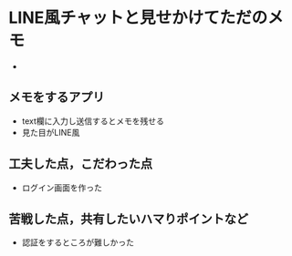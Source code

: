 # LINE風チャットと見せかけてただのメモ
- 

## メモをするアプリ

- text欄に入力し送信するとメモを残せる
- 見た目がLINE風

## 工夫した点，こだわった点

- ログイン画面を作った

## 苦戦した点，共有したいハマりポイントなど

- 認証をするところが難しかった